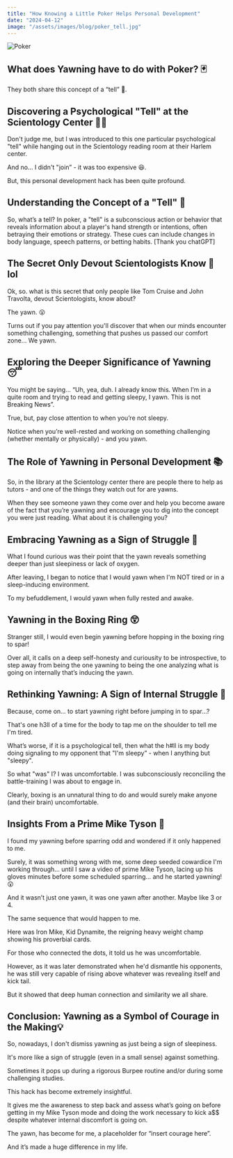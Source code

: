 ```yaml
---
title: "How Knowing a Little Poker Helps Personal Development"
date: "2024-04-12"
image: "/assets/images/blog/poker_tell.jpg"
---
```


![Poker](/assets/images/blog/poker_tell.jpg)

## What does Yawning have to do with Poker? 🃏

They both share this concept of a “tell” 🤫.

## Discovering a Psychological "Tell" at the Scientology Center 🕵️‍♂️

Don't judge me, but I was introduced to this one particular psychological "tell" while hanging out in the Scientology reading room at their Harlem center.

And no... I didn't "join” - it was too expensive 😆.

But, this personal development hack has been quite profound.

## Understanding the Concept of a "Tell" 🧠

So, what’s a tell? In poker, a "tell" is a subconscious action or behavior that reveals information about a player's hand strength or intentions, often betraying their emotions or strategy. These cues can include changes in body language, speech patterns, or betting habits. [Thank you chatGPT]

## The Secret Only Devout Scientologists Know 🤔 lol

Ok, so. what is this secret that only people like Tom Cruise and John Travolta, devout Scientologists, know about?

The yawn. 😮

Turns out if you pay attention you'll discover that when our minds encounter something challenging, something that pushes us passed our comfort zone... We yawn.

## Exploring the Deeper Significance of Yawning 😴

You might be saying… “Uh, yea, duh. I already know this. When I’m in a quite room and trying to read and getting sleepy, I yawn. This is not Breaking News”.

True, but, pay close attention to when you’re not sleepy.

Notice when you’re well-rested and working on something challenging (whether mentally or physically) - and you yawn.

## The Role of Yawning in Personal Development 📚

So, in the library at the Scientology center there are people there to help as tutors - and one of the things they watch out for are yawns.

When they see someone yawn they come over and help you become aware of the fact that you’re yawning and encourage you to dig into the concept you were just reading. What about it is challenging you?

## Embracing Yawning as a Sign of Struggle 💪

What I found curious was their point that the yawn reveals something deeper than just sleepiness or lack of oxygen.

After leaving, I began to notice that I would yawn when I'm NOT tired or in a sleep-inducing environment.

To my befuddlement, I would yawn when fully rested and awake.

## Yawning in the Boxing Ring 😲

Stranger still, I would even begin yawning before hopping in the boxing ring to spar!

Over all, it calls on a deep self-honesty and curiousity to be introspective, to step away from being the one yawning to being the one analyzing what is going on internally that’s inducing the yawn.

## Rethinking Yawning: A Sign of Internal Struggle 🤯

Because, come on... to start yawning right before jumping in to spar...?

That's one h3ll of a time for the body to tap me on the shoulder to tell me I'm tired.

What’s worse, if it is a psychological tell, then what the h#ll is my body doing signaling to my opponent that "I'm sleepy” - when I anything but "sleepy".

So what "was" I? I was uncomfortable. I was subconsciously reconciling the battle-training I was about to engage in.

Clearly, boxing is an unnatural thing to do and would surely make anyone (and their brain) uncomfortable.

## Insights From a Prime Mike Tyson 💪

I found my yawning before sparring odd and wondered if it only happened to me.

Surely, it was something wrong with me, some deep seeded cowardice I'm working through... until I saw a video of prime Mike Tyson, lacing up his gloves minutes before some scheduled sparring… and he started yawning! 😲

And it wasn’t just one yawn, it was one yawn after another. Maybe like 3 or 4.

The same sequence that would happen to me.

Here was Iron Mike, Kid Dynamite, the reigning heavy weight champ showing his proverbial cards.

For those who connected the dots, it told us he was uncomfortable.

However, as it was later demonstrated when he'd dismantle his opponents, he was still very capable of rising above whatever was revealing itself and kick tail.

But it showed that deep human connection and similarity we all share.

## Conclusion: Yawning as a Symbol of Courage in the Making💡

So, nowadays, I don't dismiss yawning as just being a sign of sleepiness.

It's more like a sign of struggle (even in a small sense) against something.

Sometimes it pops up during a rigorous Burpee routine and/or during some challenging studies.

This hack has become extremely insightful.

It gives me the awareness to step back and assess what’s going on before getting in my Mike Tyson mode and doing the work necessary to kick a$$ despite whatever internal discomfort is going on.

The yawn, has become for me, a placeholder for “insert courage here”.

And it’s made a huge difference in my life.
